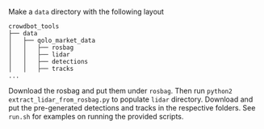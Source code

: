 Make a `data` directory with the following layout
```
crowdbot_tools
├── data
│   ├── qolo_market_data
│   │   ├── rosbag
│   │   ├── lidar
│   │   ├── detections
│   │   ├── tracks
...
``` 
Download the rosbag and put them under `rosbag`.
Then run
`python2 extract_lidar_from_rosbag.py` to populate `lidar` directory.
Download and put the pre-generated detections and tracks in the respective folders.
See `run.sh` for examples on running the provided scripts.
